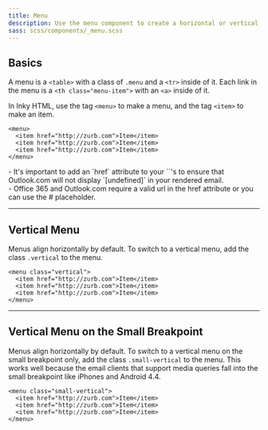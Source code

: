 ```yaml
---
title: Menu
description: Use the menu component to create a horizontal or vertical list of links.
sass: scss/components/_menu.scss
---
```


## Basics

A menu is a `<table>` with a class of `.menu` and a `<tr>` inside of it. Each link in the menu is a `<th class="menu-item">` with an `<a>` inside of it.

In Inky HTML, use the tag `<menu>` to make a menu, and the tag `<item>` to make an item.

```inky_example
<menu>
  <item href="http://zurb.com">Item</item>
  <item href="http://zurb.com">Item</item>
  <item href="http://zurb.com">Item</item>
</menu>
```

<div class="callout primary">
- It's important to add an `href` attribute to your `<item>`'s to ensure that Outlook.com will not display `[undefined]` in your rendered email.<br> 
- Office 365 and Outlook.com require a valid url in the href attribute or you can use the # placeholder.
</div>

---

## Vertical Menu

Menus align horizontally by default. To switch to a vertical menu, add the class `.vertical` to the menu.

```inky_example
<menu class="vertical">
  <item href="http://zurb.com">Item</item>
  <item href="http://zurb.com">Item</item>
  <item href="http://zurb.com">Item</item>
</menu>
```

---

## Vertical Menu on the Small Breakpoint

Menus align horizontally by default. To switch to a vertical menu on the small breakpoint only, add the class `.small-vertical` to the menu. This works well because the email clients that support media queries fall into the small breakpoint like iPhones and Android 4.4.

```inky_example
<menu class="small-vertical">
  <item href="http://zurb.com">Item</item>
  <item href="http://zurb.com">Item</item>
  <item href="http://zurb.com">Item</item>
</menu>
```